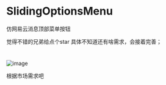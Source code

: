# SlidingOptionsMenu
仿网易云消息顶部菜单按钮

觉得不错的兄弟给点个star 
具体不知道还有啥需求，会接着完善；
# 
![image](https://github.com/honeyed/SlidingOptionsMenu/blob/master/image/%E5%BA%94%E7%94%A8%E5%AE%9D%E6%88%AA%E5%B1%8F2019092501.png)

根据市场需求吧
